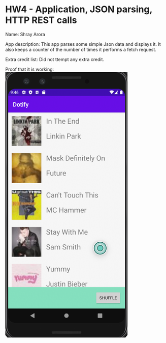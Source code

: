 # HW4 - Application, JSON parsing, HTTP REST calls
Name: Shray Arora

App description: This app parses some simple Json data and displays it. It also keeps a counter of the number of times it performs a fetch request.

Extra credit list: Did not ttempt any extra credit.

Proof that it is working: ![Proof that it is working](https://github.com/shrayarora8/Dotify/blob/hw3/app/src/main/res/drawable-v24/working.jpg)

